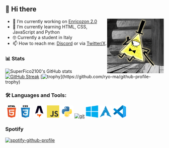 ## :wave: Hi there

<img align="right" alt="SuperFico2100" width="180" src="https://github.com/SuperFico2100/SuperFico2100/blob/main/pfp.gif" />

- :telescope: I’m currently working on [Enricozon 2.0](https://github.com/Enricozon-Team/enricozon2.0) 
- :seedling: I’m currently learning HTML, CSS, JavaScript and Python
- :nerd_face: Currently a student in Italy 
- :mailbox: How to reach me: [Discord](https://discord.com/users/772229565002809354) or via [Twitter/X](https://twitter.com/SuperFico2100). 

### :bar_chart: Stats
![SuperFico2100's GitHub stats](https://github-readme-stats.vercel.app/api?username=SuperFico2100&show_icons=true&theme=dark)
[![GitHub Streak](https://streak-stats.demolab.com/?user=SuperFico2100&theme=dark)](https://git.io/streak-stats)
[![trophy](https://github-profile-trophy.vercel.app/?username=SuperFico2100&theme=onedark&row=1&rank=-?)](https://github.com/ryo-ma/github-profile-trophy)

### :hammer_and_wrench: Languages and Tools: 
<p align="left"> <a href="https://www.w3.org/html/" target="_blank" rel="noreferrer"> <img src="https://raw.githubusercontent.com/devicons/devicon/master/icons/html5/html5-original-wordmark.svg" alt="html5" width="40" height="40"/></a> <a href="https://www.w3schools.com/css/" target="_blank" rel="noreferrer"> <img src="https://raw.githubusercontent.com/devicons/devicon/master/icons/css3/css3-original-wordmark.svg" alt="css3" width="40" height="40"/></a> <a href="https://astro.build/"> <img src="https://raw.githubusercontent.com/devicons/devicon/refs/heads/master/icons/astro/astro-original.svg" alt="astro.build" width="40" height="40"/></a> <a href="https://developer.mozilla.org/en-US/docs/Web/JavaScript" target="_blank rel="noreferrer"> <img src="https://raw.githubusercontent.com/devicons/devicon/master/icons/javascript/javascript-original.svg" alt="javascript" width="40" height="40"/></a> <a href="https://www.python.org" target="_blank" rel="noreferrer"> <img src="https://raw.githubusercontent.com/devicons/devicon/master/icons/python/python-original.svg" alt="python" width="40" height="40"/></a> <a href="https://git-scm.com/" target="_blank" rel="noreferrer"> <img src="https://www.vectorlogo.zone/logos/git-scm/git-scm-icon.svg" alt="git" width="40" height="40"/></a> <a href="https://www.microsoft.com/en-us/windows/" target="_blank" rel="noreferrer"> <img src="https://raw.githubusercontent.com/devicons/devicon/master/icons/windows8/windows8-original.svg" alt="archlinux" width="40" height="40"/></a> <a href="https://archlinux.org/" target="_blank" rel="noreferrer"> <img src="https://raw.githubusercontent.com/devicons/devicon/master/icons/archlinux/archlinux-original.svg" alt="archlinux" width="40" height="40"/></a> <a href="https://code.visualstudio.com/" target="_blank rel="noreferrer"> <img src="https://raw.githubusercontent.com/devicons/devicon/master/icons/vscode/vscode-original.svg" alt="vscode" width="40" height="40"/></a> </p>

### Spotify

[![spotify-github-profile](https://spotify-github-profile.kittinanx.com/api/view?uid=edot2007&cover_image=true&theme=novatorem&show_offline=true&background_color=121212&interchange=false&bar_color=53b14f&bar_color_cover=false)](https://github.com/kittinan/spotify-github-profile)
